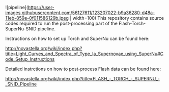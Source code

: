 ![pipeline](https://user-images.githubusercontent.com/56127611/123207022-b9a36280-d48a-11eb-859e-0f011586129b.jpeg | width=100)
This repository contains source codes required to run the post-processing part of the Flash-Torch-SuperNu-SNID pipeline.

Instructions on how to set up Torch and SuperNu can be found here:

http://novastella.org/wiki/index.php?title=Light_Curves_and_Spectra_of_Type_Ia_Supernovae_using_SuperNu#Code_Setup_Instructions

Detailed instrctions on how to post-process Flash data can be found here:

http://novastella.org/wiki/index.php?title=FLASH_-_TORCH_-_SUPERNU_-_SNID_Pipeline  
